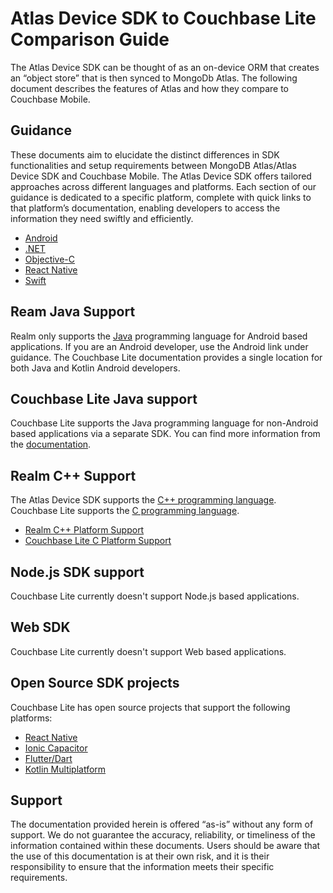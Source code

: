 # Atlas Device SDK to Couchbase Lite Comparison Guide
The Atlas Device SDK can be thought of as an on-device ORM that creates an “object store” that is then synced to MongoDb Atlas.  The following document describes the features of Atlas and how they compare to Couchbase Mobile.

## Guidance
These documents aim to elucidate the distinct differences in SDK functionalities and setup requirements between MongoDB Atlas/Atlas Device SDK and Couchbase Mobile. The Atlas Device SDK offers tailored approaches across different languages and platforms. Each section of our guidance is dedicated to a specific platform, complete with quick links to that platform’s documentation, enabling developers to access the information they need swiftly and efficiently.

- [Android](android.md)
- [.NET](dotnet.md)
- [Objective-C](objectivec.md)
- [React Native](reactnative.md)
- [Swift](swift.md)

## Ream Java Support
Realm only supports the [Java](https://www.mongodb.com/docs/atlas/device-sdks/sdk/java/#sdk-in-maintenance-mode) programming language for Android based applications.  If you are an Android developer, use the Android link under guidance.  The Couchbase Lite documentation provides a single location for both Java and Kotlin Android developers.

## Couchbase Lite Java support
Couchbase Lite supports the Java programming language for non-Android based applications via a separate SDK. You can find more information from the [documentation](https://docs.couchbase.com/couchbase-lite/current/java/gs-prereqs.html).  

## Realm C++ Support
The Atlas Device SDK supports the [C++ programming language](https://www.mongodb.com/docs/atlas/device-sdks/sdk/cpp/).   Couchbase Lite supports the [C programming language](https://docs.couchbase.com/couchbase-lite/current/c/gs-install.html).  

- [Realm C++ Platform Support](https://github.com/realm/realm-cpp?tab=readme-ov-file#getting-started)
- [Couchbase Lite C Platform Support](https://docs.couchbase.com/couchbase-lite/current/c/gs-install.html#lbl-platforms)

## Node.js SDK support
Couchbase Lite currently doesn't support Node.js based applications.

## Web SDK
Couchbase Lite currently doesn't support Web based applications.

## Open Source SDK projects
Couchbase Lite has open source projects that support the following platforms:

- [React Native](https://cbl-reactnative.dev/)
- [Ionic Capacitor](https://cbl-ionic.dev/)
- [Flutter/Dart](https://cbl-dart.dev/)
- [Kotlin Multiplatform](https://kotbase.dev/current/)
 
## Support
The documentation provided herein is offered “as-is” without any form of support. We do not guarantee the accuracy, reliability, or timeliness of the information contained within these documents. Users should be aware that the use of this documentation is at their own risk, and it is their responsibility to ensure that the information meets their specific requirements.